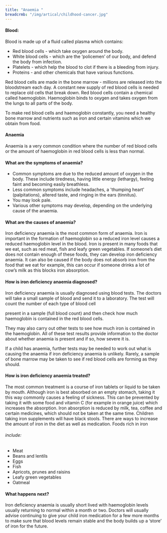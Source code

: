 ```yaml
---
title: "Anaemia "
breadcrmb: "/img/artical/childhood-cancer.jpg"
---
```


#### Blood:

Blood is made up of a fluid called plasma which contains:

- Red blood cells - which take oxygen around the body.
- White blood cells - which are the ‘policemen’ of our body, and defend the body from
infection.
- Platelets - which help the blood to clot if there is a bleeding from injury.
- Proteins - and other chemicals that have various functions.

Red blood cells are made in the bone marrow - millions are released into the bloodstream each day.
A constant new supply of red blood cells is needed to replace old cells that break down. Red blood
cells contain a chemical called haemoglobin. Haemoglobin binds to oxygen and takes oxygen from the lungs to all parts of the body.

To make red blood cells and haemoglobin constantly, you need a healthy bone marrow and nutrients such as iron and certain vitamins which we obtain from food.

#### Anaemia

Anaemia is a very common condition where the number of red blood cells or the amount of
haemoglobin in red blood cells is less than normal.

#### What are the symptoms of anaemia?

- Common symptoms are due to the reduced amount of oxygen in the body. These include
tiredness, having little energy (lethargy), feeling faint and becoming easily breathless.
- Less common symptoms include headaches, a &#39;thumping heart&#39; (palpitations), altered taste,
and ringing in the ears (tinnitus).
- You may look pale.
- Various other symptoms may develop, depending on the underlying cause of the anaemia.


#### What are the causes of anaemia?

Iron deficiency anaemia is the most common form of anaemia. Iron is important in the formation of
haemoglobin so a reduced iron level causes a reduced haemoglobin level in the blood. Iron is
present in many foods that we eat, such as red meat, fish and leafy green vegetables. If someone’s
diet does not contain enough of these foods, they can develop iron deficiency anaemia.
It can also be caused if the body does not absorb iron from the food that we eat for example, this
can occur if someone drinks a lot of cow’s milk as this blocks iron absorption.

####  How is iron deficiency anaemia diagnosed?

Iron deficiency anaemia is usually diagnosed using blood tests. The doctors will take a small sample
of blood and send it to a laboratory. The test will count the number of each type of blood cell

present in a sample (full blood count) and then check how much haemoglobin is contained in the red
blood cells.

They may also carry out other tests to see how much iron is contained in the haemoglobin. All of
these test results provide information to the doctor about whether anaemia is present and if so,
how severe it is.

If a child has anaemia, further tests may be needed to work out what is causing the anaemia if iron
deficiency anaemia is unlikely. Rarely, a sample of bone marrow may be taken to see if red blood
cells are forming as they should.

#### How is iron deficiency anaemia treated?

The most common treatment is a course of iron tablets or liquid to be taken by mouth. Although
iron is best absorbed on an empty stomach, taking it this way commonly causes a feeling of sickness.
This can be prevented by taking it with some food and vitamin C (for example in orange juice) which
increases the absorption. Iron absorption is reduced by milk, tea, coffee and certain medicines,
which should not be taken at the same time. Children taking iron supplements will have black stools.
There are ways to increase the amount of iron in the diet as well as medication. Foods rich in iron

###### include:

- Meat
- Beans and lentils
- Eggs
- Fish
- Apricots, prunes and raisins
- Leafy green vegetables
- Oatmeal

#### What happens next?

Iron deficiency anaemia is usually short lived with haemoglobin levels usually returning to normal
within a month or two. Doctors will usually advise continuing to give your child iron medication for a
few more months to make sure that blood levels remain stable and the body builds up a ‘store’ of
iron for the future.